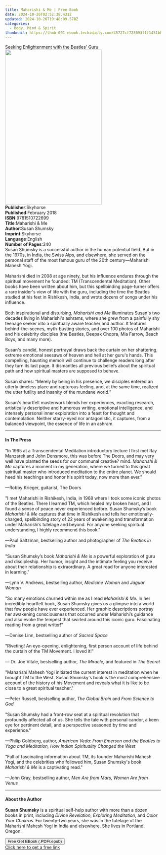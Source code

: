 ```yaml
---
title: Maharishi & Me | Free Book
date: 2024-10-26T02:52:38.431Z
updated: 2024-10-26T19:48:09.578Z
categories:
  - Body, Mind & Spirit
thumbnail: https://thmb-001-ebook.techidaily.com/45727cf723093f1f1451bb75be67152f586d4d85a57a9b6ef78c6cbd7a074833.jpg
---
```

<main id="book-container">
  <div class="flex flex-col">
    <div class="book-brief flex-1 py-6 px-4 sm:p-6 md:py-10 md:px-8">
      <!-- brief-->
      <div class="book-brief-main">
        Seeking Enlightenment with the Beatles' Guru
      </div>
    </div>
    <div
      class="book-meta-info flex-1 grid gap-4 col-start-1 col-end-3 row-start-1 sm:mb-6 sm:grid-cols-4 lg:gap-6 lg:col-start-2 lg:row-end-6 lg:row-span-6 lg:mb-0"
    >
      <div
        class="book-meta-info-left place-content-center mt-4 p-4 text-sm leading-6 col-start-2 col-span-2 dark:text-slate-400"
      >
        <img
          class="w-full h-500 object-cover rounded-lg sm:h-255 sm:col-span-2 lg:col-span-full"
          src="https://img-001-ebook.techidaily.com/cd20729152c7e3967c9fd210443b98ec4889ef6c6a14ee717449fcac98bae972.jpg"
          alt=""
          width="312"
          height="500"
        />
      </div>
      <div
        class="book-meta-info-right mt-2 col-start-1 row-start-2 col-span-3 self-center"
      >
        <!-- meta data  -->
        <div class="flex flex-col px-4 md:px-8">
          <div class="flex-1">
            <strong>Publisher</strong>:<span class="px-2">Skyhorse</span>
          </div>
          <div class="flex-1">
            <strong>Published</strong>:<span class="px-2">February 2018</span>
          </div>
          <div class="flex-1">
            <strong>ISBN</strong>:<span class="px-2">9781510722699</span>
          </div>
          <div class="flex-1">
            <strong>Title</strong>:<span class="px-2">Maharishi &amp; Me</span>
          </div>
          <div class="flex-1">
            <strong>Author</strong>:<span class="px-2">Susan Shumsky</span>
          </div>
          <div class="flex-1">
            <strong>Imprint</strong>:<span class="px-2">Skyhorse</span>
          </div>
          <div class="flex-1">
            <strong>Language</strong>:<span class="px-2">English</span>
          </div>
          <div class="flex-1">
            <strong>Number of Pages</strong>:<span class="px-2">340</span>
          </div>
        </div>
      </div>
    </div>
    <div class="book-description flex-1 py-6 px-4 sm:p-6 md:py-10 md:px-8">
      <div class="book-description-main">
        <div accordion-content="" id="description">
          Susan Shumsky is a successful author in the human potential field. But
          in the 1970s, in India, the Swiss Alps, and elsewhere, she served on
          the personal staff of the most famous guru of the 20th
          century—Maharishi Mahesh Yogi. <br /><br />
          Maharishi died in 2008 at age ninety, but his influence endures
          through the spiritual movement he founded: TM (Transcendental
          Meditation). Other books have been written about him, but this
          spellbinding page-turner offers a rare insider's view of life with the
          guru, including the time the Beatles studied at his feet in Rishikesh,
          India, and wrote dozens of songs under his influence. <br /><br />
          Both inspirational and disturbing, <i>Maharishi and Me</i> illuminates
          Susan's two decades living in Maharishi's ashrams, where she grew from
          a painfully shy teenage seeker into a spiritually aware teacher and
          author. It features behind-the-scenes, myth-busting stories, and over
          100 photos of Maharishi and his celebrity disciples (the Beatles,
          Deepak Chopra, Mia Farrow, Beach Boys, and many more). <br /><br />
          Susan's candid, honest portrayal draws back the curtain on her
          shattering, extreme emotional seesaws of heaven and hell at her guru's
          hands. This compelling, haunting memoir will continue to challenge
          readers long after they turn its last page. It dismantles all previous
          beliefs about the spiritual path and how spiritual masters are
          supposed to behave. <br /><br />
          Susan shares: “Merely by being in his presence, we disciples entered
          an utterly timeless place and rapturous feeling, and, at the same
          time, realized the utter futility and insanity of the mundane world.”
          <br /><br />
          Susan's heartfelt masterwork blends her experiences, exacting
          research, artistically descriptive and humorous writing, emotional
          intelligence, and intensely personal inner exploration into a feast
          for thought and contemplation. Neither starry-eyed nor antagonistic,
          it captures, from a balanced viewpoint, the essence of life in an
          ashram.
        </div>
        <div class="accordion-fader"></div>
      </div>
    </div>
    <div class="book-excerpts flex-1 py-6 px-4 sm:p-6 md:py-10 md:px-8">
      <!-- excerpts-->
      <div class="book-excerpts-main">
        <hr />
        <h4 class="placeholder placeholder-heading">
          <span>In The Press</span>
        </h4>
        <p>
          "In 1965 at a Transcendental Meditation introductory lecture I first
          met Ray Manzarek and John Densmore, this was before The Doors, and may
          very well have planted the seeds for our communal creative? mind.
          <i>Maharishi &amp; Me</i> captures a moment in my generation, where we
          turned to this great spiritual master who introduced meditation to the
          entire planet. We should heed his teachings and honor his spirit
          today, now more than ever." <br /><br />—Robby Krieger, guitarist, The
          Doors <br /><br />"I met Maharishi in Rishikesh, India, in 1968 where
          I took some iconic photos of the Beatles. There I learned TM, which
          healed my broken heart, and I found a sense of peace never experienced
          before. Susan Shumsky’s book <i>Maharishi &amp; Me</i> captures that
          time in Rishikesh and tells her emotionally-charged, spellbinding
          story of 22 years of awakening and transformation under Maharishi’s
          tutelage and beyond. For anyone seeking spiritual understanding, I
          highly recommend this book." <br /><br />—Paul Saltzman, bestselling
          author and photographer of <i>The Beatles in India</i
          ><br /><br />"Susan Shumsky’s book <i>Maharishi &amp; Me</i> is a
          powerful exploration of guru and discipleship. Her humor, insight and
          the intimate feeling you receive about their relationship is
          extraordinary. A great read for anyone interested in learning."
          <br /><br />—Lynn V. Andrews, bestselling author,
          <i>Medicine Woman</i> and <i>Jaguar Woman</i><br /><br />"So many
          emotions churned within me as I read <i>Maharishi &amp; Me</i>. In her
          incredibly heartfelt book, Susan Shumsky gives us a glimpse into a
          world that few people have ever experienced. Her graphic descriptions
          portray her awakening consciousness that occurred under Maharishi’s
          guidance and also evoke the tempest that swirled around this iconic
          guru. Fascinating reading from a great writer!" <br /><br />—Denise
          Linn, bestselling author of <i>Sacred Space</i><br /><br />"Riveting!
          An eye-opening, enlightening, first person account of life behind the
          curtain of the TM Movement. I loved it!" <br /><br />— Dr. Joe Vitale,
          bestselling author, <i>The Miracle</i>, and featured in
          <i>The Secret</i><br /><br />"Maharishi Mahesh Yogi initiated the
          current interest in meditation when he brought TM to the West. Susan
          Shumsky's book is the most comprehensive account of the history of his
          Movement and reveals what it is like to be close to a great spiritual
          teacher." <br /><br />—Peter Russell, bestselling author,
          <i>The Global Brain</i> and <i>From Science to God</i
          ><br /><br />"Susan Shumsky had a front-row seat at a spiritual
          revolution that profoundly affected all of us. She tells the tale with
          personal candor, a keen eye for pertinent detail, and a perspective
          seasoned by time and experience." <br /><br />—Philip Goldberg,
          author,
          <i
            >American Veda: From Emerson and the Beatles to Yoga and Meditation,
            How Indian Spirituality Changed the West</i
          ><br /><br />"Full of fascinating information about TM, its founder
          Maharishi Mahesh Yogi, and the celebrities who followed him, Susan
          Shumsky's book <i>Maharishi &amp; Me</i> is a captivating read."
          <br /><br />—John Gray, bestselling author,
          <i>Men Are from Mars, Women Are from Venus</i>
        </p>
      </div>
    </div>
    <div class="book-about-author flex-1 py-6 px-4 sm:p-6 md:py-10 md:px-8">
      <!-- about author-->
      <div class="book-main-author-main">
        <hr />
        <h4 class="placeholder placeholder-heading">
          <span>About the Author</span>
        </h4>
        <p>
          <b>Susan Shumsky</b> is a spiritual self-help author with more than a
          dozen books in print, including <i>Divine Revelation</i>,
          <i>Exploring Meditation</i>, and <i>Color Your Chakras</i>. For
          twenty-two years, she was in the tutelage of the Maharishi Mahesh Yogi
          in India and elsewhere. She lives in Portland, Oregon.
        </p>
      </div>
    </div>
    <div class="book-free-get flex-1 py-6 px-4 sm:p-6 md:py-10 md:px-8">
      <button
        id="btn-free-get"
        class="bg-blue-500 hover:bg-blue-700 text-white font-bold py-2 px-4 rounded"
      >
        Free Get EBook (.PDF/.epub)
      </button>
      <div id="countdown-display" class="px-2 text-lg mt-2"></div>
      <a
        id="free-link"
        class="hidden bg-blue-500 hover:bg-blue-700 text-white font-bold py-2 px-4 rounded"
        href="https://www.ebooks.com/en-us/book/209564775/maharishi-me/susan-shumsky/"
        target="_blank"
        >Click here to get a free link</a
      >
    </div>
    <script>
      let countdownTime = 0;
      let countdownInterval = null;
      document
        .getElementById('btn-free-get')
        .addEventListener('click', startCountdown);
      function startCountdown() {
        countdownTime = new Date().getTime() + 60000 * 3;
        countdownInterval = setInterval(updateCountdown, 1000);
        document.getElementById('btn-free-get').disabled = true;
        document
          .getElementById('btn-free-get')
          .classList.add('bg-gray-500', 'cursor-not-allowed');
      }
      function updateCountdown() {
        let currentTime = new Date().getTime();
        let timeLeft = countdownTime - currentTime;
        let secondsLeft = Math.floor(timeLeft / 1000);
        document.getElementById('countdown-display').innerHTML =
          `Remaining time: ${secondsLeft} seconds.`;
        if (secondsLeft <= 0) {
          clearInterval(countdownInterval);
          document.getElementById('btn-free-get').classList.add('hidden');
          document.getElementById('free-link').classList.remove('hidden');
          document.getElementById('countdown-display').innerHTML = '';
        }
      }
    </script>
  </div>
</main>

<ins class="adsbygoogle"
      style="display:block"
      data-ad-client="ca-pub-7571918770474297"
      data-ad-slot="8358498916"
      data-ad-format="auto"
      data-full-width-responsive="true"></ins>
    